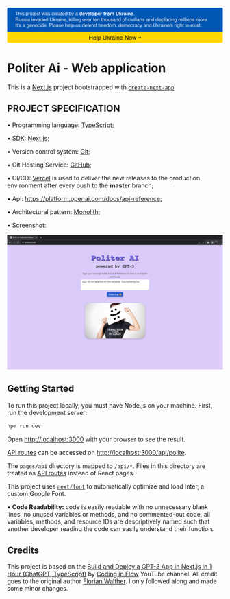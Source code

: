 [![Stand With Ukraine](https://raw.githubusercontent.com/vshymanskyy/StandWithUkraine/main/banner-direct-single.svg)](https://stand-with-ukraine.pp.ua)
# Politer Ai - Web application

This is a [Next.js](https://nextjs.org/) project bootstrapped
with [`create-next-app`](https://github.com/vercel/next.js/tree/canary/packages/create-next-app).

## PROJECT SPECIFICATION

• Programming language: [TypeScript](https://www.typescriptlang.org);

• SDK: [Next.js](https://nextjs.org);

• Version control system: [Git](https://git-scm.com);

• Git Hosting Service: [GitHub](https://github.com);

• CI/CD: [Vercel](https://vercel.com/features/previews) is used to
deliver the new releases to the production environment after every push to the **master** branch;

• Api: https://platform.openai.com/docs/api-reference;

• Architectural pattern: [Monolith](https://learn.microsoft.com/en-us/dotnet/architecture/modern-web-apps-azure/common-web-application-architectures#all-in-one-applications);

• Screenshot:
<!--suppress CheckImageSize -->
<img src="screenshots/politerai_home.png" width="800"  alt="screenshot of the home page">

## Getting Started

To run this project locally, you must have Node.js on your machine.
First, run the development server:

```bash
npm run dev
```

Open [http://localhost:3000](http://localhost:3000) with your browser to see the result.

[API routes](https://nextjs.org/docs/api-routes/introduction) can be accessed
on [http://localhost:3000/api/polite](http://localhost:3000/api/polite).

The `pages/api` directory is mapped to `/api/*`. Files in this directory are treated
as [API routes](https://nextjs.org/docs/api-routes/introduction) instead of React pages.

This project uses [`next/font`](https://nextjs.org/docs/basic-features/font-optimization) to automatically optimize and
load Inter, a custom Google Font.

• **Code Readability:** code is easily readable with no unnecessary blank lines, no unused variables
or methods, and no commented-out code, all variables, methods, and resource IDs are descriptively
named such that another developer reading the code can easily understand their function.

## Credits

This project is based on
the [Build and Deploy a GPT-3 App in Next.js in 1 Hour (ChatGPT,
TypeScript)](https://youtu.be/5i1Q2GSqidU?si=yJQPo4ToK31t9wEy)
by [Coding in Flow](https://github.com/codinginflow) YouTube channel.
All credit goes to the original author [Florian Walther](https://github.com/florianwalther-private).
I only followed
along and made some minor changes.
